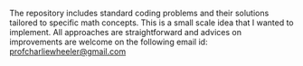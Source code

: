 The repository includes standard coding problems and their solutions tailored to specific math concepts. This is a small scale idea that I wanted to implement. All approaches are straightforward and advices
on improvements are welcome on the following email id:
profcharliewheeler@gmail.com
